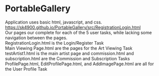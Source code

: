 # PortableGallery
Application uses basic html, javascript, and css.  <br />
https://sk4900.github.io/PortableGallery/src/RegistrationLogin.html  <br />
Our pages our complete for each of the 5 user tasks, while lacking some navigation between the pages.  <br />
RegistrationLogin.html is the Login/Register Task  <br />
Main Viewing Page.html are the pages for the Art Viewing Task <br />
testArtist1.html is the main artist page and commission.html and subscription.html are the Commission and Subscription Tasks  <br />
ProfilePage.html, EditProfilePage.html, and AddImagePage.html are all for the User Profile Task  <br />
